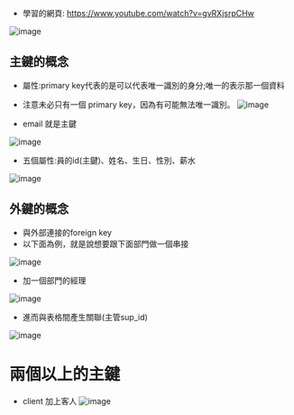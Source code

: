 - 學習的網頁: https://www.youtube.com/watch?v=gvRXjsrpCHw

![image](https://github.com/XiangYun2582/tools/assets/110577553/e4b1da49-dbaf-4b68-bd73-cabe6a489d07)

## 主鍵的概念

- 屬性:primary key代表的是可以代表唯一識別的身分;唯一的表示那一個資料
- 注意未必只有一個 primary key，因為有可能無法唯一識別。
![image](https://github.com/XiangYun2582/tools/assets/110577553/fe9a3f92-7f3e-4e0e-8de3-4bae4a6820ca)

- email 就是主鍵

![image](https://github.com/XiangYun2582/tools/assets/110577553/cb74c2de-279d-4c1a-b1a5-7019981ce991)

- 五個屬性:員的id(主鍵)、姓名、生日、性別、薪水

![image](https://github.com/XiangYun2582/tools/assets/110577553/759eeb3a-d367-440d-b950-d04fb5a39adf)

## 外鍵的概念
- 與外部連接的foreign key
- 以下面為例，就是說想要跟下面部門做一個串接

![image](https://github.com/XiangYun2582/tools/assets/110577553/19e0eaf5-a3a8-4cd8-a2dc-021f7b7af7e0)

- 加一個部門的經理
 
![image](https://github.com/XiangYun2582/tools/assets/110577553/d906f05a-1075-4a19-b33e-2e6de880a114)

- 進而與表格間產生關聯(主管sup_id)
  
![image](https://github.com/XiangYun2582/tools/assets/110577553/e14fcce9-256e-4f1b-afd4-a67e7447749f)

# 兩個以上的主鍵
- client 加上客人
![image](https://github.com/XiangYun2582/tools/assets/110577553/f36e7093-95fd-42f9-b068-971318c9d137)














